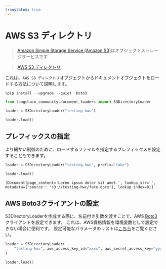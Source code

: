 ```yaml
---
translated: true
---
```


# AWS S3 ディレクトリ

>[Amazon Simple Storage Service (Amazon S3)](https://docs.aws.amazon.com/AmazonS3/latest/userguide/using-folders.html)はオブジェクトストレージサービスです

>[AWS S3 ディレクトリ](https://docs.aws.amazon.com/AmazonS3/latest/userguide/using-folders.html)

これは、`AWS S3 ディレクトリ`オブジェクトからドキュメントオブジェクトをロードする方法について説明します。

```python
%pip install --upgrade --quiet  boto3
```

```python
from langchain_community.document_loaders import S3DirectoryLoader
```

```python
loader = S3DirectoryLoader("testing-hwc")
```

```python
loader.load()
```

## プレフィックスの指定

より細かい制御のために、ロードするファイルを指定するプレフィックスを設定することもできます。

```python
loader = S3DirectoryLoader("testing-hwc", prefix="fake")
```

```python
loader.load()
```

```output
[Document(page_content='Lorem ipsum dolor sit amet.', lookup_str='', metadata={'source': 's3://testing-hwc/fake.docx'}, lookup_index=0)]
```

## AWS Boto3クライアントの設定

S3DirectoryLoaderを作成する際に、名前付き引数を渡すことで、AWS [Boto3](https://boto3.amazonaws.com/v1/documentation/api/latest/index.html)クライアントを設定できます。
これは、AWS資格情報を環境変数として設定できない場合に便利です。
設定可能なパラメータのリストは[こちら](https://boto3.amazonaws.com/v1/documentation/api/latest/reference/core/session.html#boto3.session.Session)をご覧ください。

```python
loader = S3DirectoryLoader(
    "testing-hwc", aws_access_key_id="xxxx", aws_secret_access_key="yyyy"
)
```

```python
loader.load()
```
